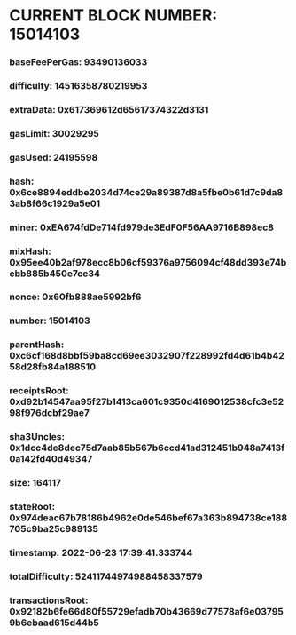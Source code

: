 # CURRENT BLOCK NUMBER: 15014103

### baseFeePerGas: 93490136033
### difficulty: 14516358780219953
### extraData: 0x617369612d65617374322d3131
### gasLimit: 30029295
### gasUsed: 24195598
### hash: 0x6ce8894eddbe2034d74ce29a89387d8a5fbe0b61d7c9da83ab8f66c1929a5e01
### miner: 0xEA674fdDe714fd979de3EdF0F56AA9716B898ec8
### mixHash: 0x95ee40b2af978ecc8b06cf59376a9756094cf48dd393e74bebb885b450e7ce34
### nonce: 0x60fb888ae5992bf6
### number: 15014103
### parentHash: 0xc6cf168d8bbf59ba8cd69ee3032907f228992fd4d61b4b4258d28fb84a188510
### receiptsRoot: 0xd92b14547aa95f27b1413ca601c9350d4169012538cfc3e5298f976dcbf29ae7
### sha3Uncles: 0x1dcc4de8dec75d7aab85b567b6ccd41ad312451b948a7413f0a142fd40d49347
### size: 164117
### stateRoot: 0x974deac67b78186b4962e0de546bef67a363b894738ce188705c9ba25c989135
### timestamp: 2022-06-23 17:39:41.333744
### totalDifficulty: 52411744974988458337579
### transactionsRoot: 0x92182b6fe66d80f55729efadb70b43669d77578af6e037959b6ebaad615d44b5
